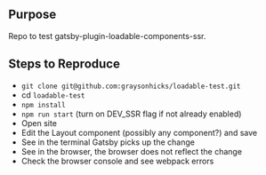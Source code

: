 ## Purpose

Repo to test gatsby-plugin-loadable-components-ssr.

## Steps to Reproduce

- `git clone git@github.com:graysonhicks/loadable-test.git`
- cd `loadable-test`
- `npm install`
- `npm run start` (turn on DEV_SSR flag if not already enabled)
- Open site
- Edit the Layout component (possibly any component?) and save
- See in the terminal Gatsby picks up the change
- See in the browser, the browser does not reflect the change
- Check the browser console and see webpack errors
